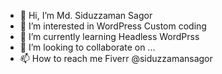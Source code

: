 - 👋 Hi, I’m Md. Siduzzaman Sagor
- 👀 I’m interested in WordPress Custom coding
- 🌱 I’m currently learning Headless WordPrss
- 💞️ I’m looking to collaborate on ...
- 📫 How to reach me Fiverr @siduzzamansagor

<!---
sarinasagor/sarinasagor is a ✨ special ✨ repository because its `README.md` (this file) appears on your GitHub profile.
You can click the Preview link to take a look at your changes.
--->
